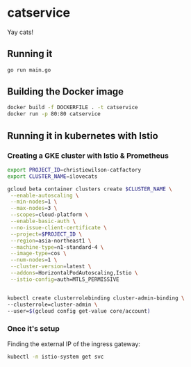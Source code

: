 # catservice
Yay cats!

## Running it

```bash
go run main.go
```

## Building the Docker image

```bash
docker build -f DOCKERFILE . -t catservice
docker run -p 80:80 catservice
```

## Running it in kubernetes with Istio

### Creating a GKE cluster with Istio & Prometheus

```bash
export PROJECT_ID=christiewilson-catfactory
export CLUSTER_NAME=ilovecats

gcloud beta container clusters create $CLUSTER_NAME \
 --enable-autoscaling \
 --min-nodes=1 \
 --max-nodes=3 \
 --scopes=cloud-platform \
 --enable-basic-auth \
 --no-issue-client-certificate \
 --project=$PROJECT_ID \
 --region=asia-northeast1 \
 --machine-type=n1-standard-4 \
 --image-type=cos \
 --num-nodes=1 \
 --cluster-version=latest \
 --addons=HorizontalPodAutoscaling,Istio \
 --istio-config=auth=MTLS_PERMISSIVE


kubectl create clusterrolebinding cluster-admin-binding \
--clusterrole=cluster-admin \
--user=$(gcloud config get-value core/account)
```

### Once it's setup

Finding the external IP of the ingress gateway:

```bash
kubectl -n istio-system get svc
```
